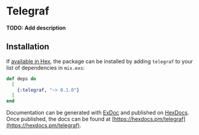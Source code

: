 # Telegraf

**TODO: Add description**

## Installation

If [available in Hex](https://hex.pm/docs/publish), the package can be installed
by adding `telegraf` to your list of dependencies in `mix.exs`:

```elixir
def deps do
  [
    {:telegraf, "~> 0.1.0"}
  ]
end
```

Documentation can be generated with [ExDoc](https://github.com/elixir-lang/ex_doc)
and published on [HexDocs](https://hexdocs.pm). Once published, the docs can
be found at [https://hexdocs.pm/telegraf](https://hexdocs.pm/telegraf).
